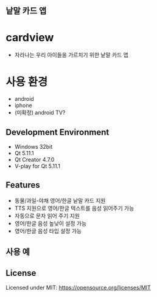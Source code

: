 ## 낱말 카드 앱 


# cardview  
 - 자라나는 우리 아이들을 가르치기 위한 낱말 카드 앱  

# 사용 환경 
 - android
 - iphone
 - (미확정) android TV?

## Development Environment
 - Windows 32bit
 - Qt 5.11.1
 - Qt Creator 4.7.0
 - V-play for Qt 5.11.1  

## Features
 - 동물/과일-야채  영어/한글 낱말 카드 지원
 - TTS 지원으로 영어/한글 텍스트를 음성 읽어주기 가능
 - 자동으로 문자 읽어 주기 지원
 - 영어/한글 음성 높낮이 설정 가능
 - 영어/한글 음성 타입 설정 가능

## 사용 예

## License
Licensed under MIT:
https://opensource.org/licenses/MIT


